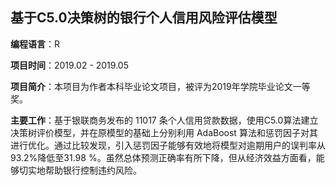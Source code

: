 ## 基于C5.0决策树的银行个人信用风险评估模型

**编程语言**：R

**项目时间**：2019.02 - 2019.05

**项目简介**：本项目为作者本科毕业论文项目，被评为2019年学院毕业论文一等奖。

**主要工作**：基于银联商务发布的 11017 条个人信用贷款数据，使用C5.0算法建立决策树评价模型，并在原模型的基础上分别利用 AdaBoost 算法和惩罚因子对其进行优化。通过比较发现，引入惩罚因子能够有效地将模型对逾期用户的误判率从93.2%降低至31.98 %。虽然总体预测正确率有所下降，但从经济效益方面看，能够切实地帮助银行控制违约风险。
